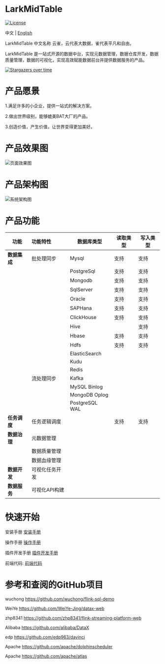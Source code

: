 # LarkMidTable

[![License](https://img.shields.io/badge/license-Apache%202-4EB1BA.svg)](https://www.apache.org/licenses/LICENSE-2.0.html)

中文 | [English](README_EN.md)

LarkMidTable 中文名称 云雀，云代表大数据，雀代表平凡和自由。

LarkMidTable 是一站式开源的数据中台，实现元数据管理，数据仓库开发，数据质量管理，数据的可视化，实现高效赋能数据前台并提供数据服务的产品。



[![Stargazers over time](https://starchart.cc/wxgzgl/larkMidTable.svg)](#)

# **产品愿景**

1.满足许多的小企业，提供一站式的解决方案。

2.做出世界级别，能够媲美BAT大厂的产品。

3.创造价值，产生价值，让世界变得更加美好。



# 产品效果图

![页面效果图](https://img2020.cnblogs.com/blog/622382/202010/622382-20201024132815743-808911491.png)



# 产品架构图

![系统架构图](https://img2020.cnblogs.com/blog/622382/202010/622382-20201019215540747-440767668.jpg ) 



# 产品功能

| **功能**     | **功能特性**   | **数据库类型** | **读取类型** | **写入类型** |
| ------------ | :------------- | -------------- | ------------ | ------------ |
| **数据集成** | 批处理同步     | Mysql          | 支持         | 支持         |
|              |                | PostgreSql     | 支持         | 支持         |
|              |                | Mongodb        | 支持         | 支持         |
|              |                | SqlServer      | 支持         | 支持         |
|              |                | Oracle         | 支持         | 支持         |
|              |                | SAPHana        | 支持         | 支持         |
|              |                | ClickHouse     | 支持         | 支持         |
|              |                | Hive           |              | 支持         |
|              |                | Hbase          | 支持         | 支持         |
|              |                | Hdfs           | 支持         | 支持         |
|              |                | ElasticSearch  |              |              |
|              |                | Kudu           |              |              |
|              |                | Redis          |              |              |
|              | 流处理同步     | Kafka          |              |              |
|              |                | MySQL Binlog   |              |              |
|              |                | MongoDB Oplog  |              |              |
|              |                | PostgreSQL WAL |              |              |
| **任务调度** | 任务逻辑调度   |                | 支持         | 支持         |
| **数据治理** | 元数据管理     |                |              |              |
|              | 数据质量管理   |                |              |              |
|              | 数据血缘管理   |                |              |              |
| **数据开发** | 可视化任务开发 |                |              |              |
| **数据服务** | 可视化API构建  |                |              |              |



# **快速开始**

安装手册      [安装手册](https://github.com/wxgzgl/larkmt-web/blob/master/userGuid.md)

操作手册  	[操作手册](https://github.com/wxgzgl/LarkMidTable/tree/master/docs/userManual.md)

插件开发手册      [插件开发手册](https://github.com/wxgzgl/LarkMidTable/tree/master/docs/PluginDev.md)

前端代码:  [前端代码](https://github.com/wxgzgl/LarkMidTableUI)

<!--
# 技术交流

**一个人走的很快，一群人走的更远。**

**关注LarkMidTable的数据中台开源社区，并回复【LarkMidTable】，拉入QQ群聊，并为你提供全程免费服务，你也可以与其他伙伴交流大数据技术，如果觉得项目不错，可以star关注，LarkMidTable团队将十分感谢您的关注！**


**微信公众号 【LarkMidTable】**
-->

# **参考和查阅的GitHub项目**
wuchong https://github.com/wuchong/flink-sql-demo 

WeiYe https://github.com/WeiYe-Jing/datax-web 

zhp8341 https://github.com/zhp8341/flink-streaming-platform-web 

Alibaba https://github.com/alibaba/DataX 

edp https://github.com/edp963/davinci

Apache https://github.com/apache/dolphinscheduler

Apache https://github.com/apache/atlas